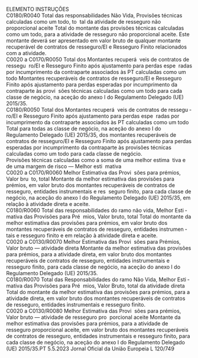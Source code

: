  
ELEMENTO  INSTRUÇÕES  
C0180/R0040  Total das responsabilidades 
Não Vida, Provisões técnicas 
calculadas como um todo, to ­
tal da atividade de resseguro 
não proporcional aceite  Total do montante das provisões técnicas calculadas como um todo, para a 
atividade de resseguro não proporcional aceite. 
Este montante deverá ser apresentado em valor bruto de qualquer montante 
recuperável de contratos de resseguro/EI e Resseguro Finito relacionados com a 
atividade.  
C0020 a 
C0170/R0050  Total dos Montantes recuperá ­
veis de contratos de ressegu ­
ro/EI e Resseguro Finito após 
ajustamento para perdas espe ­
radas por incumprimento da 
contraparte associados às PT 
calculadas como um todo  Montantes recuperáveis de contratos de resseguro/EI e Resseguro Finito após 
ajustamento para perdas esperadas por incumprimento da contraparte às provi ­
sões técnicas calculadas como um todo para cada classe de negócio, na aceção do 
anexo I do Regulamento Delegado (UE) 2015/35.  
C0180/R0050  Total dos Montantes recuperá ­
veis de contratos de ressegu ­
ro/EI e Resseguro Finito após 
ajustamento para perdas espe ­
radas por incumprimento da 
contraparte associados às PT 
calculadas como um todo  Total para todas as classe de negócio, na aceção do anexo I do Regulamento 
Delegado (UE) 2015/35, dos montantes recuperáveis de contratos de resseguro/EI 
e Resseguro Finito após ajustamento para perdas esperadas por incumprimento da 
contraparte às provisões técnicas calculadas como um todo para cada classe de 
negócio.  
Provisões técnicas 
calculadas como 
a soma de uma 
melhor estima ­
tiva e de uma 
margem de risco 
— Melhor esti ­
mativa  
C0020 a 
C0170/R0060  Melhor Estimativa das Provi ­
sões para prémios, Valor bru ­
to, total  Montante da melhor estimativa das provisões para prémios, em valor bruto dos 
montantes recuperáveis de contratos de resseguro, entidades instrumentais e res ­
seguro finito, para cada classe de negócio, na aceção do anexo I do Regulamento 
Delegado (UE) 2015/35, em relação à atividade direta e aceite.  
C0180/R0060  Total das responsabilidades do 
ramo não vida, Melhor Esti ­
mativa das Provisões para Pré ­
mios, Valor bruto, total  Total do montante da melhor estimativa das provisões para prémios, em valor 
bruto dos montantes recuperáveis de contratos de resseguro, entidades instrumen ­
tais e resseguro finito e em relação à atividade direta e aceite.  
C0020 a 
C0130/R0070  Melhor Estimativa das Provi ­
sões para Prémios, Valor bruto 
— atividade direta  Montante da melhor estimativa das provisões para prémios, para a atividade 
direta, em valor bruto dos montantes recuperáveis de contratos de resseguro, 
entidades instrumentais e resseguro finito, para cada classe de negócio, na aceção 
do anexo I do Regulamento Delegado (UE) 2015/35.  
C0180/R0070  Total das Responsabilidades do 
ramo Não Vida, Melhor Esti ­
mativa das Provisões para Pré ­
mios, Valor Bruto, total da 
atividade direta  Total do montante da melhor estimativa das provisões para prémios, para a 
atividade direta, em valor bruto dos montantes recuperáveis de contratos de 
resseguro, entidades instrumentais e resseguro finito.  
C0020 a 
C0130/R0080  Melhor Estimativa das Provi ­
sões para prémios, Valor bruto 
— atividade de resseguro pro ­
porcional aceite  Montante da melhor estimativa das provisões para prémios, para a atividade de 
resseguro proporcional aceite, em valor bruto dos montantes recuperáveis de 
contratos de resseguro, entidades instrumentais e resseguro finito, para cada classe 
de negócio, na aceção do anexo I do Regulamento Delegado (UE) 2015/35.PT  5.5.2023 Jornal Oficial da União Europeia L 120/749